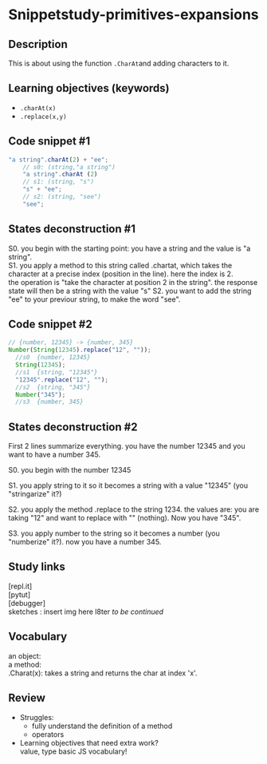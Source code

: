 # Snippetstudy-primitives-expansions

## Description
This is about using the function `.CharAt`and adding characters to it.

<!---
personal note: use ctrl+f and lookup "continued" to find where you haven't finish.
-->

## Learning objectives (keywords)
* `.charAt(x)`
* `.replace(x,y)`

## Code snippet #1
```js
"a string".charAt(2) + "ee";
    // s0: (string,"a string")
    "a string".charAt (2)        
    // s1: (string, "s")
    "s" + "ee";
    // s2: (string, "see")
    "see";   
```
## States deconstruction #1
S0. you begin with the starting point: you have a string and the value is "a string".  
S1. you apply a method to this string called .chartat, which takes the character at a precise index (position in the line). here the index is 2.   
    the operation is "take the character at position 2 in the string". the response state will then be a string with the value "s"
S2. you want to add the string "ee" to your previour string, to make the word "see".   
## Code snippet #2
```js
// {number, 12345} -> {number, 345}
Number(String(12345).replace("12", ""));
  //s0  {number, 12345}
  String(12345);
  //s1  {string, "12345"}
  "12345".replace("12", "");
  //s2  {string, "345"}
  Number("345");
  //s3  {number, 345}
```
## States deconstruction #2
First 2 lines summarize everything. you have the number 12345 and you want to have a number 345. 
   
 S0. you begin with the number 12345   
   
 S1. you apply string to it so it becomes a string with a value "12345" (you "stringarize" it?)   
   
 S2. you apply the method .replace to the string 1234. the values are: you are taking "12" and want to replace with "" (nothing). Now you have "345".   
   
 S3. you apply number to the string so it becomes a number (you "numberize" it?). now you have a number 345.

## Study links
[repl.it]   
[pytut]   
[debugger]   
sketches : insert img here l8ter _to be continued_

## Vocabulary

an object:   
a method:   
.Charat(x): takes a string and returns the char at index 'x'.   

## Review
* Struggles: 
  * fully understand the definition of a method
  * operators
* Learning objectives that need extra work?   
  value, type
  basic JS vocabulary!
  
